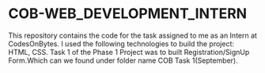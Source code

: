 # COB-WEB_DEVELOPMENT_INTERN
This repository contains the code for the task assigned to me as an Intern at CodesOnBytes. I used the following technologies to build the project: HTML, CSS.
Task 1 of the Phase 1 Project was to built Registration/SignUp Form.Which can we found under folder name COB Task 1(September).


